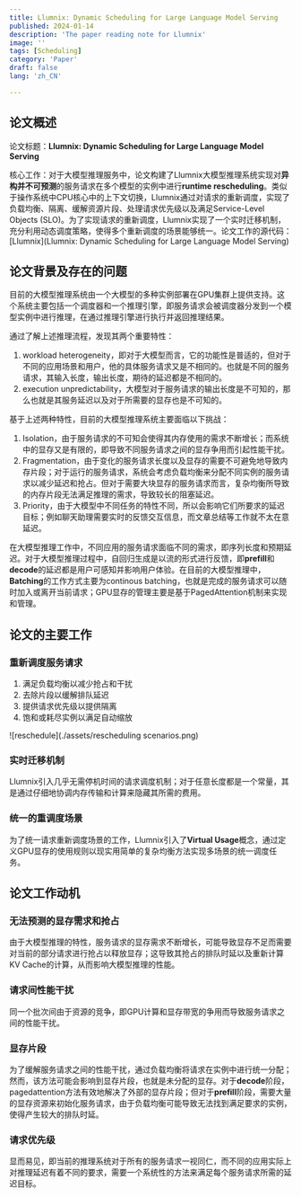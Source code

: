 ```yaml
---
title: Llumnix: Dynamic Scheduling for Large Language Model Serving
published: 2024-01-14
description: 'The paper reading note for Llumnix'
image: ''
tags: [Scheduling]
category: 'Paper'
draft: false 
lang: 'zh_CN'

---
```


## 论文概述

论文标题：**Llumnix: Dynamic Scheduling for Large Language Model Serving**

核心工作：对于大模型推理服务中，论文构建了Llumnix大模型推理系统实现对**异构并不可预测**的服务请求在多个模型的实例中进行**runtime rescheduling**。类似于操作系统中CPU核心中的上下文切换，Llumnix通过对请求的重新调度，实现了负载均衡、隔离、缓解资源片段、处理请求优先级以及满足Service-Level Objects (SLO)。为了实现请求的重新调度，Llumnix实现了一个实时迁移机制，充分利用动态调度策略，使得多个重新调度的场景能够统一。论文工作的源代码：[Llumnix](Llumnix: Dynamic Scheduling for Large Language Model Serving)

## 论文背景及存在的问题

目前的大模型推理系统由一个大模型的多种实例部署在GPU集群上提供支持。这个系统主要包括一个调度器和一个推理引擎，即服务请求会被调度器分发到一个模型实例中进行推理，在通过推理引擎进行执行并返回推理结果。

通过了解上述推理流程，发现其两个重要特性：

1. workload heterogeneity，即对于大模型而言，它的功能性是普适的，但对于不同的应用场景和用户，他的具体服务请求又是不相同的。也就是不同的服务请求，其输入长度，输出长度，期待的延迟都是不相同的。
2. execution unpredictability，大模型对于服务请求的输出长度是不可知的，那么也就是其服务延迟以及对于所需要的显存也是不可知的。

基于上述两种特性，目前的大模型推理系统主要面临以下挑战：

1. Isolation，由于服务请求的不可知会使得其内存使用的需求不断增长；而系统中的显存又是有限的，即导致不同服务请求之间的显存争用而引起性能干扰。
1. Fragmentation，由于变化的服务请求长度以及显存的需要不可避免地导致内存片段；对于运行的服务请求，系统会考虑负载均衡来分配不同实例的服务请求以减少延迟和抢占。但对于需要大块显存的服务请求而言，复杂均衡所导致的内存片段无法满足推理的需求，导致较长的阻塞延迟。
1. Priority，由于大模型中不同任务的特性不同，所以会影响它们所要求的延迟目标；例如聊天助理需要实时的反馈交互信息，而文章总结等工作就不太在意延迟。

在大模型推理工作中，不同应用的服务请求面临不同的需求，即序列长度和预期延迟。对于大模型推理过程中，自回归生成是以流的形式进行反馈，即**prefill**和**decode**的延迟都是用户可感知并影响用户体验。在目前的大模型推理中，**Batching**的工作方式主要为continous batching，也就是完成的服务请求可以随时加入或离开当前请求；GPU显存的管理主要是基于PagedAttention机制来实现和管理。

## 论文的主要工作

### 重新调度服务请求

1. 满足负载均衡以减少抢占和干扰
2. 去除片段以缓解排队延迟
3. 提供请求优先级以提供隔离
4. 饱和或耗尽实例以满足自动缩放

![reschedule](./assets/rescheduling scenarios.png)

### 实时迁移机制

Llumnix引入几乎无需停机时间的请求调度机制；对于任意长度都是一个常量，其是通过仔细地协调内存传输和计算来隐藏其所需的费用。

### 统一的重调度场景

为了统一请求重新调度场景的工作，Llumnix引入了**Virtual Usage**概念，通过定义GPU显存的使用规则以现实用简单的复杂均衡方法实现多场景的统一调度任务。

## 论文工作动机

### 无法预测的显存需求和抢占

由于大模型推理的特性，服务请求的显存需求不断增长，可能导致显存不足而需要对当前的部分请求进行抢占以释放显存；这导致其抢占的排队时延以及重新计算KV Cache的计算，从而影响大模型推理的性能。

### 请求间性能干扰

同一个批次间由于资源的竞争，即GPU计算和显存带宽的争用而导致服务请求之间的性能干扰。

### 显存片段

为了缓解服务请求之间的性能干扰，通过负载均衡将请求在实例中进行统一分配；然而，该方法可能会影响到显存片段，也就是未分配的显存。对于**decode**阶段，pagedattention方法有效地解决了外部的显存片段；但对于**prefill**阶段，需要大量的显存资源来初始化服务请求，由于负载均衡可能导致无法找到满足要求的实例，使得产生较大的排队时延。

### 请求优先级

显而易见，即当前的推理系统对于所有的服务请求一视同仁，而不同的应用实际上对推理延迟有着不同的要求，需要一个系统性的方法来满足每个服务请求所需的延迟目标。